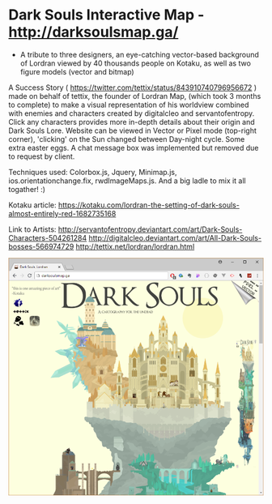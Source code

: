 # Dark Souls Interactive Map - http://darksoulsmap.ga/
- A tribute to three designers, an eye-catching vector-based background of Lordran viewed by 40 thousands people on Kotaku, as well as two figure models (vector and bitmap)

A Success Story ( https://twitter.com/tettix/status/843910740796956672 ) made on behalf of tettix, the founder of Lordran Map, (which took 3 months to complete) to make a visual representation of his worldview combined with enemies and characters created by digitalcleo and servantofentropy. Click any characters provides more in-depth details about their origin and Dark Souls Lore. Website can be viewed in Vector or Pixel mode (top-right corner), 'clicking' on the Sun changed between Day-night cycle. Some extra easter eggs. A chat message box was implemented but removed due to request by client. 

Techniques used: Colorbox.js, Jquery, Minimap.js, ios.orientationchange.fix, rwdImageMaps.js. And a big ladle to mix it all togather! :)

Kotaku article: https://kotaku.com/lordran-the-setting-of-dark-souls-almost-entirely-red-1682735168

Link to Artists:
http://servantofentropy.deviantart.com/art/Dark-Souls-Characters-504261284
http://digitalcleo.deviantart.com/art/All-Dark-Souls-bosses-566974729
http://tettix.net/lordran/lordran.html

![](header.jpg)
